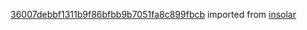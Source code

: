 [36007debbf1311b9f86bfbb9b7051fa8c899fbcb](https://github.com/insolar/insolar/commit/36007debbf1311b9f86bfbb9b7051fa8c899fbcb) imported from [insolar](https://github.com/insolar/insolar)

